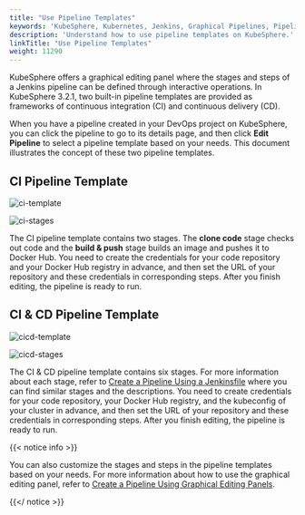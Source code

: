 ```yaml
---
title: "Use Pipeline Templates"
keywords: 'KubeSphere, Kubernetes, Jenkins, Graphical Pipelines, Pipeline Templates'
description: 'Understand how to use pipeline templates on KubeSphere.'
linkTitle: "Use Pipeline Templates"
weight: 11290
---
```


KubeSphere offers a graphical editing panel where the stages and steps of a Jenkins pipeline can be defined through interactive operations. In KubeSphere 3.2.1, two built-in pipeline templates are provided as frameworks of continuous integration (CI) and continuous delivery (CD).

When you have a pipeline created in your DevOps project on KubeSphere, you can click the pipeline to go to its details page, and then click **Edit Pipeline** to select a pipeline template based on your needs. This document illustrates the concept of these two pipeline templates.

## CI Pipeline Template

![ci-template](/images/docs/devops-user-guide/using-devops/use-pipeline-templates/ci-template.png)

![ci-stages](/images/docs/devops-user-guide/using-devops/use-pipeline-templates/ci-stages.png)

The CI pipeline template contains two stages. The **clone code** stage checks out code and the **build & push** stage builds an image and pushes it to Docker Hub. You need to create the credentials for your code repository and your Docker Hub registry in advance, and then set the URL of your repository and these credentials in corresponding steps. After you finish editing, the pipeline is ready to run.

## CI & CD Pipeline Template

![cicd-template](/images/docs/devops-user-guide/using-devops/use-pipeline-templates/cicd-template.png)

![cicd-stages](/images/docs/devops-user-guide/using-devops/use-pipeline-templates/cicd-stages.png)

The CI & CD pipeline template contains six stages. For more information about each stage, refer to [Create a Pipeline Using a Jenkinsfile](../create-a-pipeline-using-jenkinsfile/#pipeline-overview) where you can find similar stages and the descriptions. You need to create credentials for your code repository, your Docker Hub registry, and the kubeconfig of your cluster in advance, and then set the URL of your repository and these credentials in corresponding steps. After you finish editing, the pipeline is ready to run.

{{< notice info >}}

You can also customize the stages and steps in the pipeline templates based on your needs. For more information about how to use the graphical editing panel, refer to [Create a Pipeline Using Graphical Editing Panels](../create-a-pipeline-using-graphical-editing-panel/).

{{</ notice >}}